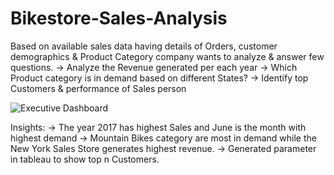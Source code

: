 # Bikestore-Sales-Analysis
Based on available sales data having details of Orders, customer demographics & Product Category company wants to analyze & answer few questions.
-> Analyze the Revenue generated per each year
-> Which Product category is in demand based on different States?
-> Identify top Customers & performance of Sales person


![Executive Dashboard](https://github.com/makeitlearnML/Bikestore-Sales-Analysis/assets/111907403/ca0673ed-1b68-447e-bbcc-4870cb6ea223)

Insights:
-> The year 2017 has highest Sales and June is the month with highest demand
-> Mountain Bikes category are most in demand while the New York Sales Store generates highest revenue.
-> Generated parameter in tableau to show top n Customers.
